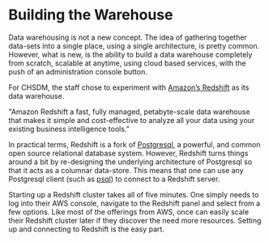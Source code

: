 # Building the Warehouse

Data warehousing is not a new concept. The idea of gathering together data-sets into a single place, using a single architecture, is pretty common. However, what is new, is the ability to build a data warehouse completely from scratch, scalable at anytime, using cloud based services, with the push of an administration console button.

For CHSDM, the staff chose to experiment with [Amazon’s Redshift](https://aws.amazon.com/redshift/) as its data warehouse.

"Amazon Redshift a fast, fully managed, petabyte-scale data warehouse that makes it simple and cost-effective to analyze all your data using your existing business intelligence tools."

In practical terms, Redshift is a fork of [Postgresql](http://www.postgresql.org/), a powerful, and common open source relational database system. However, Redshift turns things around a bit by re-designing the underlying architecture of Postgresql so that it acts as a columnar data-store. This means that one can use any Postgresql client (such as [psql](http://postgresguide.com/utilities/psql.html)) to connect to a Redshift server.

Starting up a Redshift cluster takes all of five minutes. One simply needs to log into their AWS console, navigate to the Redshift panel and select from a few options. Like most of the offerings from AWS, once can easily scale their Redshift cluster later if they discover the need more resources. Setting up and connecting to Redshift is the easy part.
